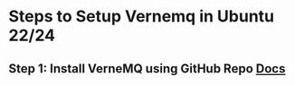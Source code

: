 # Steps to Setup Vernemq in Ubuntu 22/24

## Step 1: Install VerneMQ using GitHub Repo [Docs](https://github.com/kkbughunter/Server_Setup/blob/main/VerneMQ/Install_and_Run.md)
